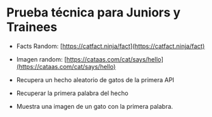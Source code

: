 # Prueba técnica para Juniors y Trainees

- Facts Random: [https://catfact.ninja/fact](https://catfact.ninja/fact)

- Imagen random: [https://cataas.com/cat/says/hello](https://cataas.com/cat/says/hello)

- Recupera un hecho aleatorio de gatos de la primera API

- Recuperar la primera palabra del hecho

- Muestra una imagen de un gato con la primera palabra.
